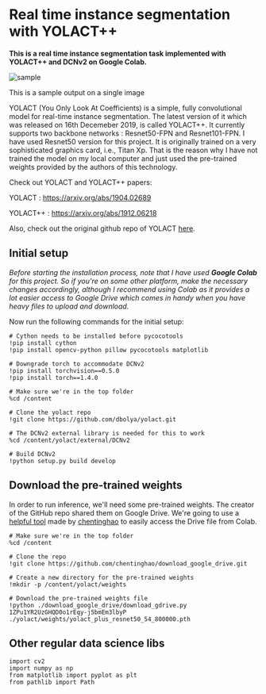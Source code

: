 # Real time instance segmentation with YOLACT++

**This is a real time instance segmentation task implemented with YOLACT++ and DCNv2 on Google Colab.**

![sample][logo]

[logo]: https://github.com/adityarc19/yolact-plus/blob/master/output%20images/bears.png
This is a sample output on a single image


YOLACT (You Only Look At Coefficients) is a simple, fully convolutional model for real-time instance segmentation. The latest version of it which was released on 16th Decemeber 2019, is called YOLACT++. It currently supports two backbone networks : Resnet50-FPN and Resnet101-FPN. I have used Resnet50 version for this project. It is originally trained on a very sophisticated graphics card, i.e., Titan Xp. That is the reason why I have not trained the model on my local computer and just used the pre-trained weights provided by the authors of this technology.

Check out YOLACT and YOLACT++ papers: 

YOLACT : https://arxiv.org/abs/1904.02689

YOLACT++ : https://arxiv.org/abs/1912.06218

Also, check out the original github repo of YOLACT [here](https://github.com/dbolya/yolact).

## Initial setup

*Before starting the installation process, note that I have used **Google Colab** for this project. So if you're on some other platform, make the necessary changes accordingly, although I recommend using Colab as it provides a lot easier access to Google Drive which comes in handy when you have heavy files to upload and download.*

Now run the following commands for the initial setup:

```
# Cython needs to be installed before pycocotools
!pip install cython
!pip install opencv-python pillow pycocotools matplotlib
```

```
# Downgrade torch to accommodate DCNv2
!pip install torchvision==0.5.0
!pip install torch==1.4.0
```

```
# Make sure we're in the top folder
%cd /content

# Clone the yolact repo
!git clone https://github.com/dbolya/yolact.git
```

```
# The DCNv2 external library is needed for this to work
%cd /content/yolact/external/DCNv2

# Build DCNv2
!python setup.py build develop
```

## Download the pre-trained weights

In order to run inference, we'll need some pre-trained weights. The creator of the GitHub repo shared them on Google Drive. We're going to use a [helpful tool](https://github.com/chentinghao/download_google_drive) made by [chentinghao](https://github.com/chentinghao) to easily access the Drive file from Colab.

```
# Make sure we're in the top folder
%cd /content

# Clone the repo
!git clone https://github.com/chentinghao/download_google_drive.git

# Create a new directory for the pre-trained weights
!mkdir -p /content/yolact/weights

# Download the pre-trained weights file
!python ./download_google_drive/download_gdrive.py 1ZPu1YR2UzGHQD0o1rEqy-j5bmEm3lbyP ./yolact/weights/yolact_plus_resnet50_54_800000.pth
```

## Other regular data science libs 

```
import cv2
import numpy as np
from matplotlib import pyplot as plt
from pathlib import Path
```
















